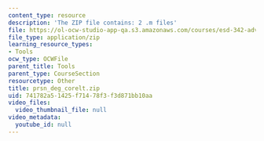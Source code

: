 ```yaml
---
content_type: resource
description: 'The ZIP file contains: 2 .m files'
file: https://ol-ocw-studio-app-qa.s3.amazonaws.com/courses/esd-342-advanced-system-architecture-spring-2006/741782a51425f71478f3f3d871bb10aa_prsn_deg_corelt.zip
file_type: application/zip
learning_resource_types:
- Tools
ocw_type: OCWFile
parent_title: Tools
parent_type: CourseSection
resourcetype: Other
title: prsn_deg_corelt.zip
uid: 741782a5-1425-f714-78f3-f3d871bb10aa
video_files:
  video_thumbnail_file: null
video_metadata:
  youtube_id: null
---
```

